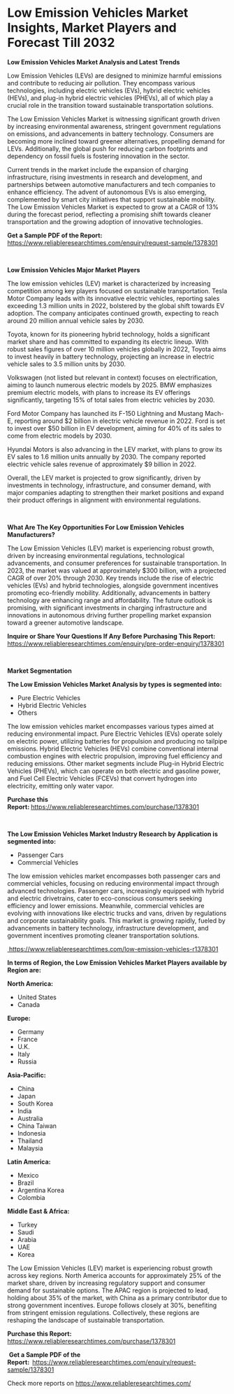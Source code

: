 <p><h1>Low Emission Vehicles Market Insights, Market Players and Forecast Till 2032</h1></p><p><strong>Low Emission Vehicles Market Analysis and Latest Trends</strong></p>
<p><p>Low Emission Vehicles (LEVs) are designed to minimize harmful emissions and contribute to reducing air pollution. They encompass various technologies, including electric vehicles (EVs), hybrid electric vehicles (HEVs), and plug-in hybrid electric vehicles (PHEVs), all of which play a crucial role in the transition toward sustainable transportation solutions.</p><p>The Low Emission Vehicles Market is witnessing significant growth driven by increasing environmental awareness, stringent government regulations on emissions, and advancements in battery technology. Consumers are becoming more inclined toward greener alternatives, propelling demand for LEVs. Additionally, the global push for reducing carbon footprints and dependency on fossil fuels is fostering innovation in the sector.</p><p>Current trends in the market include the expansion of charging infrastructure, rising investments in research and development, and partnerships between automotive manufacturers and tech companies to enhance efficiency. The advent of autonomous EVs is also emerging, complemented by smart city initiatives that support sustainable mobility. The Low Emission Vehicles Market is expected to grow at a CAGR of 13% during the forecast period, reflecting a promising shift towards cleaner transportation and the growing adoption of innovative technologies.</p></p>
<p><strong>Get a Sample PDF of the Report:&nbsp;</strong> <a href="https://www.reliableresearchtimes.com/enquiry/request-sample/1378301?utm_campaign=3207&utm_medium=2&utm_source=Github&utm_content=ia&utm_term=30032025&utm_id=low-emission-vehicles">https://www.reliableresearchtimes.com/enquiry/request-sample/1378301</a></p>
<p>&nbsp;</p>
<p><strong>Low Emission Vehicles Major Market Players</strong></p>
<p><p>The low emission vehicles (LEV) market is characterized by increasing competition among key players focused on sustainable transportation. Tesla Motor Company leads with its innovative electric vehicles, reporting sales exceeding 1.3 million units in 2022, bolstered by the global shift towards EV adoption. The company anticipates continued growth, expecting to reach around 20 million annual vehicle sales by 2030.</p><p>Toyota, known for its pioneering hybrid technology, holds a significant market share and has committed to expanding its electric lineup. With robust sales figures of over 10 million vehicles globally in 2022, Toyota aims to invest heavily in battery technology, projecting an increase in electric vehicle sales to 3.5 million units by 2030.</p><p>Volkswagen (not listed but relevant in context) focuses on electrification, aiming to launch numerous electric models by 2025. BMW emphasizes premium electric models, with plans to increase its EV offerings significantly, targeting 15% of total sales from electric vehicles by 2030.</p><p>Ford Motor Company has launched its F-150 Lightning and Mustang Mach-E, reporting around $2 billion in electric vehicle revenue in 2022. Ford is set to invest over $50 billion in EV development, aiming for 40% of its sales to come from electric models by 2030.</p><p>Hyundai Motors is also advancing in the LEV market, with plans to grow its EV sales to 1.6 million units annually by 2030. The company reported electric vehicle sales revenue of approximately $9 billion in 2022.</p><p>Overall, the LEV market is projected to grow significantly, driven by investments in technology, infrastructure, and consumer demand, with major companies adapting to strengthen their market positions and expand their product offerings in alignment with environmental regulations.</p></p>
<p>&nbsp;</p>
<p><strong>What Are The Key Opportunities For Low Emission Vehicles Manufacturers?</strong></p>
<p><p>The Low Emission Vehicles (LEV) market is experiencing robust growth, driven by increasing environmental regulations, technological advancements, and consumer preferences for sustainable transportation. In 2023, the market was valued at approximately $300 billion, with a projected CAGR of over 20% through 2030. Key trends include the rise of electric vehicles (EVs) and hybrid technologies, alongside government incentives promoting eco-friendly mobility. Additionally, advancements in battery technology are enhancing range and affordability. The future outlook is promising, with significant investments in charging infrastructure and innovations in autonomous driving further propelling market expansion toward a greener automotive landscape.</p></p>
<p><strong>Inquire or Share Your Questions If Any Before Purchasing This Report:</strong> <a href="https://www.reliableresearchtimes.com/enquiry/pre-order-enquiry/1378301?utm_campaign=3207&utm_medium=2&utm_source=Github&utm_content=ia&utm_term=30032025&utm_id=low-emission-vehicles">https://www.reliableresearchtimes.com/enquiry/pre-order-enquiry/1378301</a></p>
<p>&nbsp;</p>
<p><strong>Market Segmentation</strong></p>
<p><strong>The Low Emission Vehicles Market Analysis by types is segmented into:</strong></p>
<p><ul><li>Pure Electric Vehicles</li><li>Hybrid Electric Vehicles</li><li>Others</li></ul></p>
<p><p>The low emission vehicles market encompasses various types aimed at reducing environmental impact. Pure Electric Vehicles (EVs) operate solely on electric power, utilizing batteries for propulsion and producing no tailpipe emissions. Hybrid Electric Vehicles (HEVs) combine conventional internal combustion engines with electric propulsion, improving fuel efficiency and reducing emissions. Other market segments include Plug-in Hybrid Electric Vehicles (PHEVs), which can operate on both electric and gasoline power, and Fuel Cell Electric Vehicles (FCEVs) that convert hydrogen into electricity, emitting only water vapor.</p></p>
<p><strong>Purchase this Report:&nbsp;</strong><a href="https://www.reliableresearchtimes.com/purchase/1378301?utm_campaign=3207&utm_medium=2&utm_source=Github&utm_content=ia&utm_term=30032025&utm_id=low-emission-vehicles">https://www.reliableresearchtimes.com/purchase/1378301</a></p>
<p>&nbsp;</p>
<p><strong>The Low Emission Vehicles Market Industry Research by Application is segmented into:</strong></p>
<p><ul><li>Passenger Cars</li><li>Commercial Vehicles</li></ul></p>
<p><p>The low emission vehicles market encompasses both passenger cars and commercial vehicles, focusing on reducing environmental impact through advanced technologies. Passenger cars, increasingly equipped with hybrid and electric drivetrains, cater to eco-conscious consumers seeking efficiency and lower emissions. Meanwhile, commercial vehicles are evolving with innovations like electric trucks and vans, driven by regulations and corporate sustainability goals. This market is growing rapidly, fueled by advancements in battery technology, infrastructure development, and government incentives promoting cleaner transportation solutions.</p></p>
<p><a href="https://www.reliableresearchtimes.com/low-emission-vehicles-r1378301?utm_campaign=3207&utm_medium=2&utm_source=Github&utm_content=ia&utm_term=30032025&utm_id=low-emission-vehicles">&nbsp;https://www.reliableresearchtimes.com/low-emission-vehicles-r1378301</a></p>
<p><strong>In terms of Region, the Low Emission Vehicles Market Players available by Region are:</strong></p>
<p>
    <p> <strong> North America: </strong>
        <ul>
            <li>United States</li>
            <li>Canada</li>
        </ul>
        </p> 
    <p> <strong> Europe: </strong>
        <ul>
            <li>Germany</li>
            <li>France</li>
            <li>U.K.</li>
            <li>Italy</li>
            <li>Russia</li>
        </ul>
        </p> 
    <p> <strong> Asia-Pacific: </strong>
        <ul>
            <li>China</li>
            <li>Japan</li>
            <li>South Korea</li>
            <li>India</li>
            <li>Australia</li>
            <li>China Taiwan</li>
            <li>Indonesia</li>
            <li>Thailand</li>
            <li>Malaysia</li>
        </ul>
        </p> 
    <p> <strong> Latin America: </strong>
        <ul>
            <li>Mexico</li>
            <li>Brazil</li>
            <li>Argentina Korea</li>
            <li>Colombia</li>
        </ul>
        </p> 
    <p> <strong> Middle East & Africa: </strong>
        <ul>
            <li>Turkey</li>
            <li>Saudi</li>
            <li>Arabia</li>
            <li>UAE</li>
            <li>Korea</li>
        </ul>
    </p>
    </p>
<p><p>The Low Emission Vehicles (LEV) market is experiencing robust growth across key regions. North America accounts for approximately 25% of the market share, driven by increasing regulatory support and consumer demand for sustainable options. The APAC region is projected to lead, holding about 35% of the market, with China as a primary contributor due to strong government incentives. Europe follows closely at 30%, benefiting from stringent emission regulations. Collectively, these regions are reshaping the landscape of sustainable transportation.</p></p>
<p><strong>Purchase this Report: </strong><a href="https://www.reliableresearchtimes.com/purchase/1378301?utm_campaign=3207&utm_medium=2&utm_source=Github&utm_content=ia&utm_term=30032025&utm_id=low-emission-vehicles">https://www.reliableresearchtimes.com/purchase/1378301</a></p>
<p>&nbsp;<strong>Get a Sample PDF of the Report:&nbsp;&nbsp;</strong><a href="https://www.reliableresearchtimes.com/enquiry/request-sample/1378301?utm_campaign=3207&utm_medium=2&utm_source=Github&utm_content=ia&utm_term=30032025&utm_id=low-emission-vehicles">https://www.reliableresearchtimes.com/enquiry/request-sample/1378301</a></p>
<p><strong></strong></p>
<p>Check more reports on <a href="https://www.reliableresearchtimes.com/?utm_campaign=3207&utm_medium=2&utm_source=Github&utm_content=ia&utm_term=30032025&utm_id=low-emission-vehicles">https://www.reliableresearchtimes.com/</a></p>